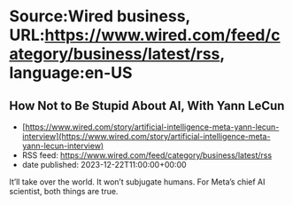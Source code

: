 # Source:Wired business, URL:https://www.wired.com/feed/category/business/latest/rss, language:en-US

## How Not to Be Stupid About AI, With Yann LeCun
 - [https://www.wired.com/story/artificial-intelligence-meta-yann-lecun-interview](https://www.wired.com/story/artificial-intelligence-meta-yann-lecun-interview)
 - RSS feed: https://www.wired.com/feed/category/business/latest/rss
 - date published: 2023-12-22T11:00:00+00:00

It’ll take over the world. It won’t subjugate humans. For Meta’s chief AI scientist, both things are true.

